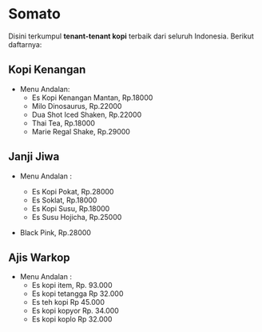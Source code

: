# Somato

Disini terkumpul **tenant-tenant kopi** terbaik dari seluruh Indonesia. Berikut daftarnya:

## Kopi Kenangan
- Menu Andalan:
  - Es Kopi Kenangan Mantan, Rp.18000
  - Milo Dinosaurus, Rp.22000
  - Dua Shot Iced Shaken, Rp.22000
  - Thai Tea, Rp.18000
  - Marie Regal Shake, Rp.29000

## Janji Jiwa
- Menu Andalan :
  - Es Kopi Pokat, Rp.28000
  - Es Soklat, Rp.18000
  - Es Kopi Susu, Rp.18000
  - Es Susu Hojicha, Rp.25000
  

- Black Pink, Rp.28000

## Ajis Warkop
- Menu Andalan :
  - Es kopi item, Rp. 93.000
  - Es kopi tetangga Rp 32.000
  - Es teh kopi Rp 45.000
  - Es kopi kopyor Rp. 34.000
  - Es kopi koplo Rp 32.000
